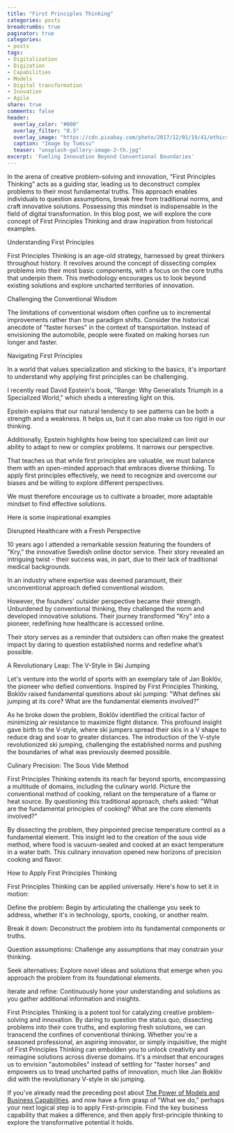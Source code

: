 ```yaml
---
title: "First Principles Thinking"
categories: posts
breadcrumbs: true
paginator: true
categories: 
- posts
tags:
- Digitalization
- Digization
- Capabilities
- Models
- Digital transformation
- Inovation
- Agile
share: true
comments: false
header:
  overlay_color: "#000"
  overlay_filter: "0.5"
  overlay_image: "https://cdn.pixabay.com/photo/2017/12/01/19/41/ethics-2991600_1280.jpg"
  caption: "Image by Tumisu"
  teaser: "unsplash-gallery-image-2-th.jpg"
excerpt: 'Fueling Innovation Beyond Conventional Boundaries'
---
```


In the arena of creative problem-solving and innovation, "First Principles Thinking" acts as a guiding star, leading us to deconstruct complex problems to their most fundamental truths. This approach enables individuals to question assumptions, break free from traditional norms, and craft innovative solutions. Possessing this mindset is indispensable in the field of digital transformation. In this blog post, we will explore the core concept of First Principles Thinking and draw inspiration from historical examples.

Understanding First Principles

First Principles Thinking is an age-old strategy, harnessed by great thinkers throughout history. It revolves around the concept of dissecting complex problems into their most basic components, with a focus on the core truths that underpin them. This methodology encourages us to look beyond existing solutions and explore uncharted territories of innovation.

Challenging the Conventional Wisdom

The limitations of conventional wisdom often confine us to incremental improvements rather than true paradigm shifts. Consider the historical anecdote of "faster horses" in the context of transportation. Instead of envisioning the automobile, people were fixated on making horses run longer and faster.

Navigating First Principles

In a world that values specialization and sticking to the basics, it's important to understand why applying first principles can be challenging.

I recently read David Epstein's book, "Range: Why Generalists Triumph in a Specialized World," which sheds a interesting light on this.

Epstein explains that our natural tendency to see patterns can be both a strength and a weakness. It helps us, but it can also make us too rigid in our thinking.

Additionally, Epstein highlights how being too specialized can limit our ability to adapt to new or complex problems. It narrows our perspective.

That teaches us that while first principles are valuable, we must balance them with an open-minded approach that embraces diverse thinking. To apply first principles effectively, we need to recognize and overcome our biases and be willing to explore different perspectives.

We must therefore encourage us to cultivate a broader, more adaptable mindset to find effective solutions.

Here is some inspirational examples

Disrupted Healthcare with a Fresh Perspective

10 years ago I attended a remarkable session featuring the founders of "Kry," the innovative Swedish online doctor service. Their story revealed an intriguing twist - their success was, in part, due to their lack of traditional medical backgrounds.

In an industry where expertise was deemed paramount, their unconventional approach defied conventional wisdom. 

However, the founders' outsider perspective became their strength. Unburdened by conventional thinking, they challenged the norm and developed innovative solutions. Their journey transformed "Kry" into a pioneer, redefining how healthcare is accessed online.

Their story serves as a reminder that outsiders can often make the greatest impact by daring to question established norms and redefine what’s possible.

A Revolutionary Leap: The V-Style in Ski Jumping

Let's venture into the world of sports with an exemplary tale of Jan Boklöv, the pioneer who defied conventions. Inspired by First Principles Thinking, Boklöv raised fundamental questions about ski jumping: "What defines ski jumping at its core? What are the fundamental elements involved?"

As he broke down the problem, Boklöv identified the critical factor of minimizing air resistance to maximize flight distance. This profound insight gave birth to the V-style, where ski jumpers spread their skis in a V shape to reduce drag and soar to greater distances. The introduction of the V-style revolutionized ski jumping, challenging the established norms and pushing the boundaries of what was previously deemed possible.

Culinary Precision: The Sous Vide Method

First Principles Thinking extends its reach far beyond sports, encompassing a multitude of domains, including the culinary world. Picture the conventional method of cooking, reliant on the temperature of a flame or heat source. By questioning this traditional approach, chefs asked: "What are the fundamental principles of cooking? What are the core elements involved?"

By dissecting the problem, they pinpointed precise temperature control as a fundamental element. This insight led to the creation of the sous vide method, where food is vacuum-sealed and cooked at an exact temperature in a water bath. This culinary innovation opened new horizons of precision cooking and flavor.

How to Apply First Principles Thinking

First Principles Thinking can be applied universally. Here's how to set it in motion:

Define the problem: Begin by articulating the challenge you seek to address, whether it's in technology, sports, cooking, or another realm.

Break it down: Deconstruct the problem into its fundamental components or truths.

Question assumptions: Challenge any assumptions that may constrain your thinking.

Seek alternatives: Explore novel ideas and solutions that emerge when you approach the problem from its foundational elements.

Iterate and refine: Continuously hone your understanding and solutions as you gather additional information and insights.

First Principles Thinking is a potent tool for catalyzing creative problem-solving and innovation. By daring to question the status quo, dissecting problems into their core truths, and exploring fresh solutions, we can transcend the confines of conventional thinking. Whether you're a seasoned professional, an aspiring innovator, or simply inquisitive, the might of First Principles Thinking can embolden you to unlock creativity and reimagine solutions across diverse domains. It's a mindset that encourages us to envision "automobiles" instead of settling for "faster horses" and empowers us to tread uncharted paths of innovation, much like Jan Boklöv did with the revolutionary V-style in ski jumping.

If you've already read the preceding post about [The Power of Models and Business Capabilities](https://troi.se/posts/models/). and now have a firm grasp of "What we do," perhaps your next logical step is to apply First-principle. Find the key business capability that makes a difference, and then apply first-principle thinking to explore the transformative potential it holds.

